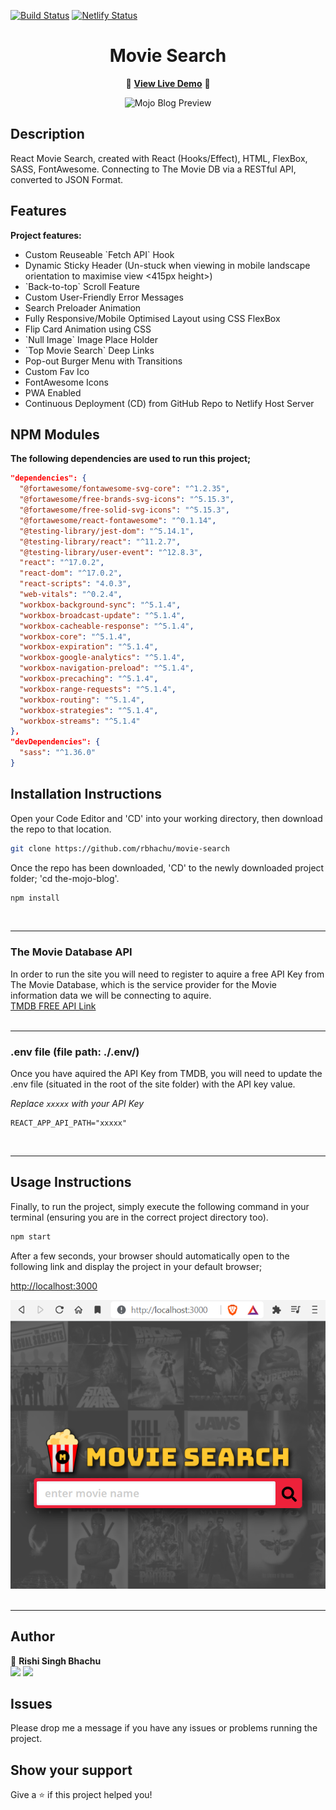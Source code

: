 [![Build Status](https://travis-ci.org/gelstudios/gitfiti.svg?branch=master)](https://travis-ci.org/gelstudios/gitfiti) [![Netlify Status](https://api.netlify.com/api/v1/badges/764a2668-1d72-42dd-9601-447d5dd314c3/deploy-status)](https://app.netlify.com/sites/rbhachu-react-movie-search/deploys)

<h1 align="center">Movie Search</h1>
<div align="center">

:rocket: **[View Live Demo](https://rbhachu-react-movie-search.netlify.app)** :rocket:<br>

![Mojo Blog Preview](./src/images/_readme/site-demo.gif)

</div>

## Description
<p>React Movie Search, created with React (Hooks/Effect), HTML, FlexBox, SASS, FontAwesome. Connecting to The Movie DB via a RESTful API, converted to JSON Format.</p>

## Features
**Project features:**
  <ul>
    <li>Custom Reuseable `Fetch API` Hook </li>
    <li>Dynamic Sticky Header (Un-stuck when viewing in mobile landscape orientation to maximise view <415px height>)</li>
    <li>`Back-to-top` Scroll Feature</li>
    <li>Custom User-Friendly Error Messages</li>
    <li>Search Preloader Animation</li>
    <li>Fully Responsive/Mobile Optimised Layout using CSS FlexBox</li>
    <li>Flip Card Animation using CSS</li>
    <li>`Null Image` Image Place Holder</li>
    <li>`Top Movie Search` Deep Links</li>
    <li>Pop-out Burger Menu with Transitions</li>
    <li>Custom Fav Ico</li>
    <li>FontAwesome Icons</li>
    <li>PWA Enabled</li>
    <li>Continuous Deployment (CD) from GitHub Repo to Netlify Host Server</li>
  </ul>

## NPM Modules
__The following dependencies are used to run this project;__
````json
"dependencies": {
  "@fortawesome/fontawesome-svg-core": "^1.2.35",
  "@fortawesome/free-brands-svg-icons": "^5.15.3",
  "@fortawesome/free-solid-svg-icons": "^5.15.3",
  "@fortawesome/react-fontawesome": "^0.1.14",
  "@testing-library/jest-dom": "^5.14.1",
  "@testing-library/react": "^11.2.7",
  "@testing-library/user-event": "^12.8.3",
  "react": "^17.0.2",
  "react-dom": "^17.0.2",
  "react-scripts": "4.0.3",
  "web-vitals": "^0.2.4",
  "workbox-background-sync": "^5.1.4",
  "workbox-broadcast-update": "^5.1.4",
  "workbox-cacheable-response": "^5.1.4",
  "workbox-core": "^5.1.4",
  "workbox-expiration": "^5.1.4",
  "workbox-google-analytics": "^5.1.4",
  "workbox-navigation-preload": "^5.1.4",
  "workbox-precaching": "^5.1.4",
  "workbox-range-requests": "^5.1.4",
  "workbox-routing": "^5.1.4",
  "workbox-strategies": "^5.1.4",
  "workbox-streams": "^5.1.4"
},
"devDependencies": {
  "sass": "^1.36.0"
}
````

## Installation Instructions
<p>Open your Code Editor and 'CD' into your working directory, then download the repo to that location.<p>

```sh
git clone https://github.com/rbhachu/movie-search
```
<p>Once the repo has been downloaded, 'CD' to the newly downloaded project folder; 'cd the-mojo-blog'.<p>

```sh
npm install
```
<br>

----------
### The Movie Database API
In order to run the site you will need to register to aquire a free API Key from The Movie Database, which is the service provider for the Movie information data we will be connecting to aquire.<br>
[TMDB FREE API Link](https://www.themoviedb.org/documentation/api)
<br>
<br>

----------
### .env file (file path: ./.env/)
<p>Once you have aquired the API Key from TMDB, you will need to update the .env file (situated in the root of the site folder) with the API key value.<br>

_Replace `xxxxx` with your API Key_

</p>

````env
REACT_APP_API_PATH="xxxxx"
````
<p>
<br>

----------

## Usage Instructions
<p>Finally, to run the project, simply execute the following command in your terminal (ensuring you are in the correct project directory too).</p>

```sh
npm start
```
<p>After a few seconds, your browser should automatically open to the following link and display the project in your default browser;

[http://localhost:3000](http://localhost:3000)
</p>

![Mojo Blog Preview](./src/images/_readme/localhost-preview.png)
<br>
<br>

----------
## Author
👤 **Rishi Singh Bhachu**<br>
<a target="_blank" title="https://www.bhachublog.com" href="https://www.bhachublog.com"><img src="https://img.shields.io/badge/-Bhachu Blog-000000?style=flat&logo=Blogger&logoColor=white"/></a>
<a target="_blank" title="https://www.linkedin.com/in/RishiSinghBhachu/" href="https://www.linkedin.com/in/RishiSinghBhachu/"><img src="https://img.shields.io/badge/-Rishi&nbsp;Bhachu-0077B5?style=flat&logo=Linkedin&logoColor=white"/></a>


## Issues
Please drop me a message if you have any issues or problems running the project.


## Show your support
Give a ⭐️ if this project helped you!
